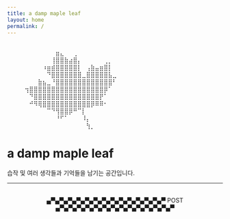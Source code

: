 ```yaml
---
title: a damp maple leaf
layout: home
permalink: /
---
```


⠀⠀⠀⠀⠀⠀⠀⠀⠀⠀⠀⠀⠀⠀⠀⠀⠀⠀⠀⠀⠀⠀⠀⠀⠀⠀⠀⠀⠀⠀⠀⠀⠀⠀⠀⠀⠀⠀⠀⠀⠀⠀⠀⠀
⠀⠀⠀⠀⠀⠀⠀⠀⠀⠀⠀⣶⣄⠀⠀⢀⠀⠀⠀⠀⠀⠀⠀⠀⠀⠀⠀⠀⠀⠀
⠀⠀⠀⠀⠀⠀⠀⠀⠀⠀⢸⣿⣿⣷⣴⣿⡄⠀⠀⠀⠀⠀⢀⡀⠀⠀⠀⠀⠀⠀
⠀⠀⠀⠀⠀⠀⠀⠀⠰⣶⣾⣿⣿⣿⣿⣿⡇⠀⢠⣷⣤⣶⣿⡇⠀⠀⠀⠀⠀⠀
⠀⠀⠀⠀⠀⠀⠀⠀⠀⠙⣿⣿⣿⣿⣿⣿⣿⣀⣿⣿⣿⣿⣿⣧⣀⠀⠀⠀⠀⠀
⠀⠀⠀⠀⠀⠀⠀⣷⣦⣀⠘⣿⣿⣿⣿⣿⣿⣿⣿⣿⣿⣿⣿⣿⠃⠀⠀⠀⠀⠀
⠀⠀⠀⠀⢲⣿⣿⣿⣿⣿⣿⣿⣿⣿⣿⣿⣿⣿⣿⣿⣿⣿⡿⠁⠀⠀⠀⠀⠀⠀
⠀⠀⠀⠀⠀⠙⣿⣿⣿⣿⣿⣿⣿⣿⣿⣿⣿⣿⣿⣿⣿⡟⠁⠀⠀⠀⠀⠀⠀⠀
⠀⠀⠀⠀⠀⠚⠻⢿⣿⣿⣿⣿⣿⣿⣿⣿⣿⣿⣿⡿⠿⠿⠂⠀⠀⠀⠀⠀⠀⠀
⠀⠀⠀⠀⠀⠀⠀⠀⠀⠉⠙⢻⣿⣿⡿⠛⠉⡇⠀⠀⠀⠀⠀⠀⠀⠀⠀⠀⠀⠀
⠀⠀⠀⠀⠀⠀⠀⠀⠀⠀⠀⠘⠋⠁⠀⠀⠀⠸⡄⠀⠀⠀⠀⠀⠀⠀⠀⠀⠀⠀
⠀⠀⠀⠀⠀⠀⠀⠀⠀⠀⠀⠀⠀⠀⠀⠀⠀⠀⢳⡀⠀⠀⠀
⠀⠀⠀

a damp maple leaf
=================

습작 및 여러 생각들과 기억들을 남기는 공간입니다.


- - -
<br>
<center>
  ▄▀▄▀▄▀▄▀▄▀▄▀▄▀▄▀▄▀▄▀▄▀▄▀▄▀▄▀ POST ▄▀▄▀▄▀▄▀▄▀▄▀▄▀▄▀▄▀▄▀▄▀▄▀▄▀▄▀
</center>
<br>
